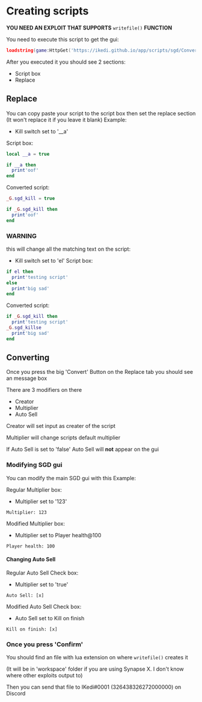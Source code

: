 # Creating scripts

**YOU NEED AN EXPLOIT THAT SUPPORTS** ```writefile()``` **FUNCTION**

You need to execute this script to get the gui:

```lua
loadstring(game:HttpGet('https://ikedi.github.io/app/scripts/sgd/ConvertScript.lua'))()
```

After you executed it you should see 2 sections:
- Script box
- Replace

## Replace

You can copy paste your script to the script box then set the replace section (It won't replace it if you leave it blank) Example:

- Kill switch set to '__a'

Script box:
```lua
local __a = true

if __a then
  print'oof'
end
```
Converted script:
```lua
_G.sgd_kill = true

if _G.sgd_kill then
  print'oof'
end
```

### WARNING 
this will change all the matching text on the script:
- Kill switch set to 'el'
Script box:
```lua
if el then
  print'testing script'
else
  print'big sad'
end
```
Converted script:
```lua
if _G.sgd_kill then
  print'testing script'
_G.sgd_killse
  print'big sad'
end
```

## Converting

Once you press the big 'Convert' Button on the Replace tab you should see an message box

There are 3 modifiers on there
- Creator
- Multiplier
- Auto Sell

Creator will set input as creater of the script

Multiplier will change scripts default multiplier

If Auto Sell is set to 'false' Auto Sell will **not** appear on the gui

### Modifying SGD gui

You can modify the main SGD gui with this Example:

Regular Multiplier box:

- Multiplier set to '123'

```Multiplier: 123```

Modified Multiplier box:

- Multiplier set to Player health@100

```Player health: 100```

#### Changing Auto Sell

Regular Auto Sell Check box:

- Multiplier set to 'true'

```Auto Sell: [x]```

Modified Auto Sell Check box:

- Auto Sell set to Kill on finish

```Kill on finish: [x]```

### Once you press 'Confirm'

You should find an file with lua extension on where ```writefile()``` creates it

(It will be in 'workspace' folder if you are using Synapse X. I don't know where other exploits output to)

Then you can send that file to IKedi#0001 (326438326272000000) on Discord
